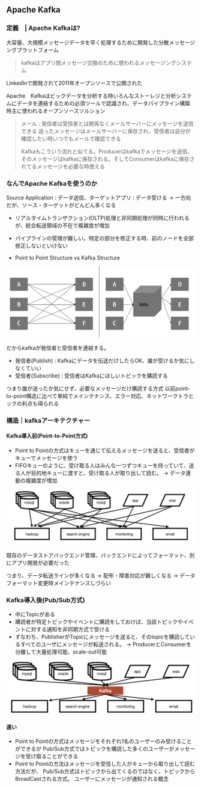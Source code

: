 ## Apache Kafka

### 定義　| Apache Kafkaは?

大容量、大規模メッセージデータを早く処理するために開発した分散メッセージングプラットフォーム

> kafkaはアプリ間メッセージ交換のために使われるメッセージングシステム

LinkedInで開発されて2011年オープンソースで公開された

Apache　Kafkaはビックデータを分析する時いろんなストーレジと分析システムにデータを連結するための必須ツールで認識され、データパイプライン構築時主に使われるオープンソースソルション


> メール : 発信者は受信者とは関係なくメールサーバーにメッセージを送信できる
> 送ったメッセージはメールサーバーに保存され、受信者は自分が確認したい時いつでもメールで確認できる
> 
> Kafkaもこういう流れと似てる。Producerはkafkaでメッセージを送信、そのメッセージはkafkaに保存される。そしてConsumerはkafkaに保存されてるメッセージを必要な時使える
 
### なんでApache Kafkaを使うのか

Source Application : データ送信、ターゲットアプリ : データ受ける → 一方向だが、ソース・ターゲットがどんどん多くなる

* リアルタイムトランザクション(OLTP)処理と非同期処理が同時に行われるが、統合転送領域の不在で複雑度が増加
* パイプラインの管理が難しい。特定の部分を修正する時、前のノードを全部修正しないといけない

* Point to Point Structure vs Kafka Structure

![point_to_point_vs_kaf](./assets/point_to_point_vs_kaf.png)
 
だからkafkaが発信者と受信者を連結する。

* 発信者(Publish) : Kafkaにデータを伝送だけしたらOK、誰が受けるか気にしなくていい
* 受信者(Subscribe) : 受信者はKafkaにほしいトピックを購読する

つまり誰が送ったか気にせず、必要なメッセージだけ購読する方式
以前point-to-point構造に比べて単純でメインテナンス、エラー対応、ネットワークトラヒックの利点も得られる

### 構造｜kafkaアーキテクチャー
 
#### Kafka導入前(Point-to-Point方式)
- Point to Pointの方式はキューを通じて伝えるメッセージを送ると、受信者がキューでメッセージを使う
- FIFOキューのように、受け取る人はみんな一つずつキューを持っていて、送る人が目的地キューに渡すと、受け取る人が取り出して読む。
→ データ連動の複雑度が増加

![point_to_point](./assets/point_to_point.png)

既存のデータストアバックエンド管理、バックエンドによってフォーマット、別にアプリ開発が必要だった

つまり、データ転送ラインが多くなる → 配布・障害対応が難しくなる → データフォーマット変更時メインテナンスしづらい

### Kafka導入後(Pub/Sub方式)

* 中にTopicがある
* 購読者が特定トピックやイベントに購読をしておけば、当該トピックやイベントに対する通知を非同期方式で受ける
* すなわち、PublisherがTopicにメッセージを送ると、そのtopicを購読しているすべてのユーザにメッセージが転送される。
→ ProducerとConsumerを分離して大量処理可能、scale-out可能

![kafka](./assets/kafka.png)

#### 違い

* Point to Pointの方式はメッセージをそれぞれ1名のユーザーのみ受けることができるが
  Pub/Sub方式ではトピックを購読した多くのユーザーがメッセージを受け取ることができる
* Point to Pointの方法はメッセージを受信した人がキューから取り出して読む方法だが、
  Pub/Sub方式はトピックから出てくるのではなく、トピックからBroadCastされる方式。 ユーザーにメッセージが通知される概念






